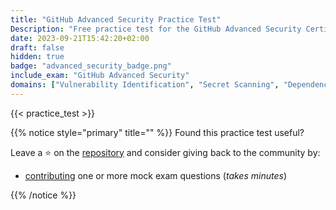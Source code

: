 ```yaml
---
title: "GitHub Advanced Security Practice Test"
Description: "Free practice test for the GitHub Advanced Security Certification Exam."
date: 2023-09-21T15:42:20+02:00
draft: false
hidden: true
badge: "advanced_security_badge.png"
include_exam: "GitHub Advanced Security"
domains: ["Vulnerability Identification", "Secret Scanning", "Dependency Management", "Code scanning"]
---
```


{{< practice_test >}}

{{% notice style="primary" title="" %}}
Found this practice test useful?

Leave a &#x2B50; on the [repository](https://github.com/FidelusAleksander/ghcertified) and consider giving back to the community by:
- [contributing](https://github.com/FidelusAleksander/ghcertified/blob/master/CONTRIBUTING.md) one or more mock exam questions (*takes minutes*)

{{% /notice %}}
